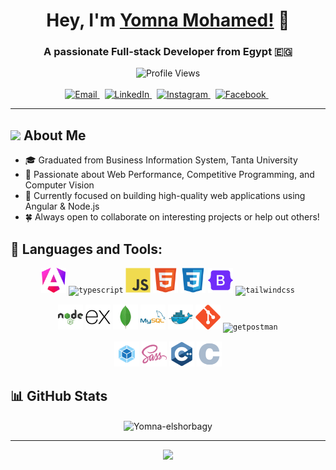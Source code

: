 <!-- Profile Header -->
<div align="center">
  <h1>Hey, I'm <a href="https://www.linkedin.com/in/yomna-mohamed-240597202/" target="_blank">Yomna Mohamed!</a> 👋</h1>
  <h3>A passionate Full-stack Developer from Egypt 🇪🇬</h3>
  
<img src="https://komarev.com/ghpvc/?username=Yomna-Elshorbagy&label=Profile%20views&color=0e75b6&style=flat" alt="Profile Views" draggable="false"/>
</div>
<br/>
<!-- Contact & Social Links -->
<div align="center">
  <a href="mailto:Yumnamohamed30@gmail.com">
    <img src="https://cdn-icons-png.flaticon.com/512/281/281769.png" width="30" alt="Email" draggable="false"/>
  </a> &nbsp; 
  
  <a href="https://www.linkedin.com/in/yomna-mohamed-240597202/">
    <img src="https://cdn-icons-png.flaticon.com/512/174/174857.png" width="30" alt="LinkedIn" draggable="false"/>
  </a> &nbsp;
  
  <a href="https://www.instagram.com/yomna_mohamd/" target="_blank">
    <img src="https://cdn-icons-png.flaticon.com/512/1384/1384063.png" width="30" alt="Instagram" draggable="false"/>
  </a> &nbsp;
  
  <a href="https://www.facebook.com/yomna.el.shourbagy.45280/" target="_blank">
    <img src="https://cdn-icons-png.flaticon.com/512/733/733547.png" width="30" alt="Facebook" draggable="false"/>
  </a> &nbsp;
</div>

---
<!-- About Me -->
## <img src="https://media.giphy.com/media/VgCDAzcKvsR6OM0uWg/giphy.gif" width="50" /> About Me

- 🎓 Graduated from Business Information System, Tanta University  
- 🏃 Passionate about Web Performance, Competitive Programming, and Computer Vision  
- 🚀 Currently focused on building high-quality web applications using Angular & Node.js  
- 🍀 Always open to collaborate on interesting projects or help out others!

<!-- Skills Section -->
## 🧰 Languages and Tools:

<div align="center">
  
  <!-- Frontend -->
  <code><img src="https://raw.githubusercontent.com/devicons/devicon/master/icons/angular/angular-original.svg" width="40" alt="angular" /></code> 
  <code><img src="https://cdn.jsdelivr.net/gh/devicons/devicon/icons/typescript/typescript-original.svg" width="40" alt="typescript"/></code>
  <code><img src="https://raw.githubusercontent.com/devicons/devicon/master/icons/javascript/javascript-original.svg" width="40" alt="javascript" /></code>
  <code><img src="https://raw.githubusercontent.com/devicons/devicon/master/icons/html5/html5-original.svg" width="40" alt="html5" /></code>
  <code><img src="https://raw.githubusercontent.com/devicons/devicon/master/icons/css3/css3-original.svg" width="40" alt="css3" /></code>
  <code><img src="https://raw.githubusercontent.com/devicons/devicon/master/icons/bootstrap/bootstrap-plain.svg" width="40" alt="bootstrap" /></code>
  <code><img src="https://m.svgmix.com/uploads/77f863-tailwindcss.svg" width="100" height="40" alt="tailwindcss" /></code>


  <!-- Backend -->
  <code><img src="https://raw.githubusercontent.com/devicons/devicon/master/icons/nodejs/nodejs-original-wordmark.svg" width="40" alt="nodejs" /></code>
  <code><img src="https://raw.githubusercontent.com/devicons/devicon/master/icons/express/express-original.svg" width="40" alt="express" /></code>
  <code><img src="https://raw.githubusercontent.com/devicons/devicon/master/icons/mongodb/mongodb-original.svg" width="40" alt="mongodb" /></code>
  <code><img src="https://raw.githubusercontent.com/devicons/devicon/master/icons/mysql/mysql-original-wordmark.svg" width="40" alt="mysql" /></code>
  <code><img src="https://raw.githubusercontent.com/devicons/devicon/master/icons/docker/docker-original.svg" width="40" alt="docker" /></code>
  <code><img src="https://raw.githubusercontent.com/devicons/devicon/master/icons/git/git-original.svg" width="40" alt="git" /></code>
  <code><img src="https://www.vectorlogo.zone/logos/getpostman/getpostman-icon.svg" width="40" alt="getpostman" /></code>
  

  <!-- Tools -->
  <code><img src="https://raw.githubusercontent.com/github/explore/80688e429a7d4ef2fca1e82350fe8e3517d3494d/topics/webpack/webpack.png" width="40" alt="webpack" /></code>
  <code><img src="https://raw.githubusercontent.com/github/explore/80688e429a7d4ef2fca1e82350fe8e3517d3494d/topics/sass/sass.png" width="40" alt="sass" /></code>
  <code><img src="https://raw.githubusercontent.com/github/explore/80688e429a7d4ef2fca1e82350fe8e3517d3494d/topics/cpp/cpp.png" width="40" alt="cpp" /></code>
  <code><img src="https://raw.githubusercontent.com/github/explore/80688e429a7d4ef2fca1e82350fe8e3517d3494d/topics/c/c.png" width="40" alt="c" /></code>
  
</div>

<!-- GitHub Stats -->
## 📊 GitHub Stats

<div align="center">
 <p><img align="center" src="https://github-readme-stats.vercel.app/api/top-langs?username=Yomna-elshorbagy&show_icons=true&locale=en&layout=compact" alt="Yomna-elshorbagy" /></p>
</div>

---

<!-- Quote / Motivation -->
<div align="center">
  <img src="https://readme-typing-svg.herokuapp.com/?lines=Keep+learning,+keep+growing!;Coding+is+my+superpower!&center=true&color=00bfbf&width=380&height=45">
</div>
